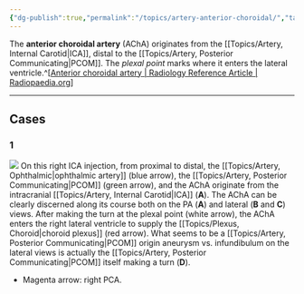 ```yaml
---
{"dg-publish":true,"permalink":"/topics/artery-anterior-choroidal/","tags":["anatomy","DSA"],"created":"2023-10-19T13:25:29.703-07:00","updated":"2023-12-17T08:28:20.624-08:00"}
---
```


The **anterior choroidal artery** (AChA) originates from the [[Topics/Artery, Internal Carotid\|ICA]], distal to the [[Topics/Artery, Posterior Communicating\|PCOM]]. The *plexal point* marks where it enters the lateral ventricle.^[[Anterior choroidal artery | Radiology Reference Article | Radiopaedia.org](https://radiopaedia.org/articles/anterior-choroidal-artery)]

---

## Cases

### 1

![](https://i.imgur.com/hVAHQVF.jpg)
On this right ICA injection, from proximal to distal, the [[Topics/Artery, Ophthalmic\|ophthalmic artery]] (blue arrow), the [[Topics/Artery, Posterior Communicating\|PCOM]] (green arrow), and the AChA originate from the intracranial [[Topics/Artery, Internal Carotid\|ICA]] (**A**). The AChA can be clearly discerned along its course both on the PA (**A**) and lateral (**B** and **C**) views. After making the turn at the plexal point (white arrow), the AChA enters the right lateral ventricle to supply the [[Topics/Plexus, Choroid\|choroid plexus]] (red arrow). What seems to be a [[Topics/Artery, Posterior Communicating\|PCOM]] origin aneurysm vs. infundibulum on the lateral views is actually the [[Topics/Artery, Posterior Communicating\|PCOM]] itself making a turn (**D**).

- Magenta arrow: right PCA.